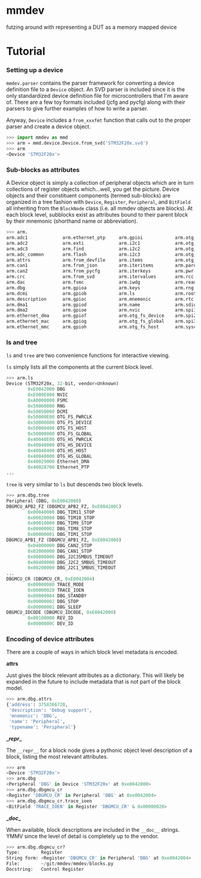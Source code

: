 # mmdev
futzing around with representing a DUT as a memory mapped device

# Tutorial

### Setting up a device

``mmdev.parser`` contains the parser framework for converting a device definition file to a ``Device`` object. An SVD parser is included since it is the only standardized device definition file for microcontrollers that I'm aware of. There are a few toy formats included (jcfg and pycfg) along with their parsers to give further examples of how to write a parser.

Anyway, ``Device`` includes a ``from_xxxfmt`` function that calls out to the proper parser and create a device object.

```python
>>> import mmdev as mmd
>>> arm = mmd.device.Device.from_svd('STM32F20x.svd')
>>> arm
<Device 'STM32F20x'>
```

### Sub-blocks as attributes

A Device object is simply a collection of peripheral objects which are in turn collections of register objects which...well, you get the picture. Device objects and their constituent components (termed sub-blocks) are organized in a tree fashion with ``Device``, ``Register``, ``Peripheral``, and ``BitField`` all inheriting from the ``BlockNode`` class (i.e. all mmdev objects are blocks). At each block level, subblocks exist as attributes bound to their parent block by their mnemonic (shorthand name or abbreviation).

```python
>>> arm.
arm.adc1             arm.ethernet_ptp     arm.gpioi            arm.otg_fs_pwrclk    arm.tim1             arm.tree
arm.adc2             arm.exti             arm.i2c1             arm.otg_hs_device    arm.tim10            arm.typename
arm.adc3             arm.find             arm.i2c2             arm.otg_hs_global    arm.tim11            arm.uart4
arm.adc_common       arm.flash            arm.i2c3             arm.otg_hs_host      arm.tim12            arm.uart5
arm.attrs            arm.from_devfile     arm.items            arm.otg_hs_pwrclk    arm.tim13            arm.usart1
arm.can1             arm.from_json        arm.iteritems        arm.parent           arm.tim14            arm.usart2
arm.can2             arm.from_pycfg       arm.iterkeys         arm.pwr              arm.tim2             arm.usart3
arm.crc              arm.from_svd         arm.itervalues       arm.rcc              arm.tim3             arm.usart6
arm.dac              arm.fsmc             arm.iwdg             arm.read             arm.tim4             arm.values
arm.dbg              arm.gpioa            arm.keys             arm.rng              arm.tim5             arm.vendor
arm.dcmi             arm.gpiob            arm.ls               arm.root             arm.tim6             arm.width
arm.description      arm.gpioc            arm.mnemonic         arm.rtc              arm.tim7             arm.write
arm.dma1             arm.gpiod            arm.name             arm.sdio             arm.tim8             arm.wwdg
arm.dma2             arm.gpioe            arm.nvic             arm.spi1             arm.tim9             
arm.ethernet_dma     arm.gpiof            arm.otg_fs_device    arm.spi2             arm.to_gdbinit       
arm.ethernet_mac     arm.gpiog            arm.otg_fs_global    arm.spi3             arm.to_json          
arm.ethernet_mmc     arm.gpioh            arm.otg_fs_host      arm.syscfg           arm.to_ordered_dict  
```

### ls and tree
``ls`` and ``tree`` are two convenience functions for interactive viewing.

``ls`` simply lists all the components at the current block level.

```python
>>> arm.ls
Device (STM32F20x, 32-bit, vendor=Unknown)
        0xE0042000 DBG
        0xE000E000 NVIC
        0xA0000000 FSMC
        0x50060800 RNG
        0x50050000 DCMI
        0x50000E00 OTG_FS_PWRCLK
        0x50000800 OTG_FS_DEVICE
        0x50000400 OTG_FS_HOST
        0x50000000 OTG_FS_GLOBAL
        0x40040E00 OTG_HS_PWRCLK
        0x40040800 OTG_HS_DEVICE
        0x40040400 OTG_HS_HOST
        0x40040000 OTG_HS_GLOBAL
        0x40029000 Ethernet_DMA
        0x40028700 Ethernet_PTP
...
```

``tree`` is very similar to ``ls`` but descends two block levels.

```python
>>> arm.dbg.tree
Peripheral (DBG, 0xE0042000)
DBGMCU_APB2_FZ (DBGMCU_APB2_FZ, 0xE004200C)
        0x00040000 DBG_TIM11_STOP
        0x00020000 DBG_TIM10_STOP
        0x00010000 DBG_TIM9_STOP
        0x00000002 DBG_TIM8_STOP
        0x00000001 DBG_TIM1_STOP
DBGMCU_APB1_FZ (DBGMCU_APB1_FZ, 0xE0042008)
        0x04000000 DBG_CAN2_STOP
        0x02000000 DBG_CAN1_STOP
        0x00800000 DBG_J2C3SMBUS_TIMEOUT
        0x00400000 DBG_J2C2_SMBUS_TIMEOUT
        0x00200000 DBG_J2C1_SMBUS_TIMEOUT
...
DBGMCU_CR (DBGMCU_CR, 0xE0042004)
        0x00000080 TRACE_MODE
        0x00000020 TRACE_IOEN
        0x00000004 DBG_STANDBY
        0x00000002 DBG_STOP
        0x00000001 DBG_SLEEP
DBGMCU_IDCODE (DBGMCU_IDCODE, 0xE0042000)
        0x00100000 REV_ID
        0x0000000C DEV_ID
```

### Encoding of device attributes

There are a couple of ways in which block level metadata is encoded.

**attrs**

Just gives the block relevant attributes as a dictionary. This will likely be expanded in the future to include metadata that is not part of the block model.

```python
>>> arm.dbg.attrs
{'address': 3758366720,
 'description': 'Debug support',
 'mnemonic': 'DBG',
 'name': 'Peripheral',
 'typename': 'Peripheral'}
```

**\__repr__**

The ``__repr__`` for a block node gives a pythonic object level description of a block, listing the most relevant attributes.

```python
>>> arm
<Device 'STM32F20x'>
>>> arm.dbg
<Peripheral 'DBG' in Device 'STM32F20x' at 0xe0042000>
>>> arm.dbg.dbgmcu_cr
<Register 'DBGMCU_CR' in Peripheral 'DBG' at 0xe0042004>
>>> arm.dbg.dbgmcu_cr.trace_ioen
<BitField 'TRACE_IOEN' in Register 'DBGMCU_CR' & 0x00000020>
```

**\__doc__**

When available, block descriptions are included in the ``__doc__`` strings. YMMV since the level of detail is completely up to the vendor.

```python
>>> arm.dbg.dbgmcu_cr?
Type:        Register
String form: <Register 'DBGMCU_CR' in Peripheral 'DBG' at 0xe0042004>
File:        ~/git/mmdev/mmdev/blocks.py
Docstring:   Control Register
```
